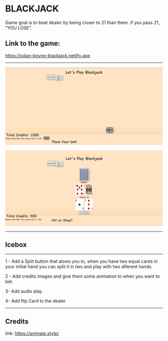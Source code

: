 BLACKJACK
=======================
Game goal is to beat dealer by being closer to 21 than them. if you pass 21, "YOU LOSE".

Link to the game: 
--------
https://julian-boyne-blackjack.netlify.app

-------
![front game image.png](images/assets/screenshot/front%20game.png)

![next game image.png](images/assets/screenshot/next%20game%20image.png)

-------



Icebox
-----------------------
----------------------
1 - Add a Split button that alows you to, when you have two equal cards in your initial hand you can split it in two and play with two diferent hands.

2 - Add credits images and give them some animation to when you want to bet.

3- Add audio play

4- Add flip Card to the dealer

--------------------

Credits
---
link: https://animate.style/



